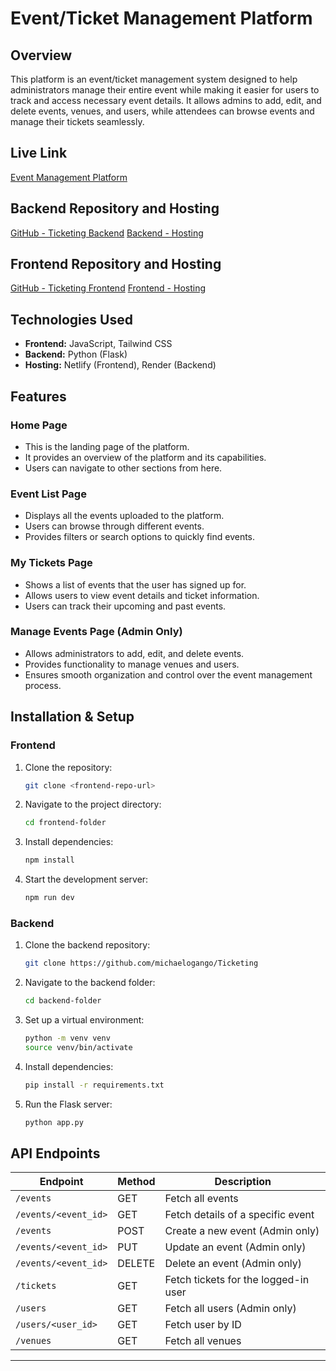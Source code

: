 # Event/Ticket Management Platform

## Overview

This platform is an event/ticket management system designed to help administrators manage their entire event while making it easier for users to track and access necessary event details. It allows admins to add, edit, and delete events, venues, and users, while attendees can browse events and manage their tickets seamlessly.

## Live Link

[Event Management Platform](#)

## Backend Repository and Hosting

[GitHub - Ticketing Backend](https://github.com/michaelogango/Ticketing)
[Backend - Hosting](https://ticket-db-dtex.onrender.com/)

## Frontend Repository and Hosting

[GitHub - Ticketing Frontend](https://github.com/michaelogango/ticketing_frontend)
[Frontend - Hosting](https://marvelous-moonbeam-57b80e.netlify.app/)

## Technologies Used

- **Frontend:** JavaScript, Tailwind CSS  
- **Backend:** Python (Flask)  
- **Hosting:** Netlify (Frontend), Render (Backend)  

## Features

### Home Page
- This is the landing page of the platform.
- It provides an overview of the platform and its capabilities.
- Users can navigate to other sections from here.

### Event List Page
- Displays all the events uploaded to the platform.
- Users can browse through different events.
- Provides filters or search options to quickly find events.

### My Tickets Page
- Shows a list of events that the user has signed up for.
- Allows users to view event details and ticket information.
- Users can track their upcoming and past events.

### Manage Events Page (Admin Only)
- Allows administrators to add, edit, and delete events.
- Provides functionality to manage venues and users.
- Ensures smooth organization and control over the event management process.

## Installation & Setup

### Frontend

1. Clone the repository:
   ```sh
   git clone <frontend-repo-url>
   ```
2. Navigate to the project directory:
   ```sh
   cd frontend-folder
   ```
3. Install dependencies:
   ```sh
   npm install
   ```
4. Start the development server:
   ```sh
   npm run dev
   ```

### Backend

1. Clone the backend repository:
   ```sh
   git clone https://github.com/michaelogango/Ticketing
   ```
2. Navigate to the backend folder:
   ```sh
   cd backend-folder
   ```
3. Set up a virtual environment:
   ```sh
   python -m venv venv
   source venv/bin/activate  
   ```
4. Install dependencies:
   ```sh
   pip install -r requirements.txt
   ```
5. Run the Flask server:
   ```sh
   python app.py
   ```

## API Endpoints

| Endpoint             | Method | Description                          |
|----------------------|--------|--------------------------------------|
| `/events`            | GET    | Fetch all events                     |
| `/events/<event_id>` | GET    | Fetch details of a specific event    |
| `/events`            | POST   | Create a new event (Admin only)      |
| `/events/<event_id>` | PUT    | Update an event (Admin only)         |
| `/events/<event_id>` | DELETE | Delete an event (Admin only)         |
| `/tickets`           | GET    | Fetch tickets for the logged-in user |
| `/users`             | GET    | Fetch all users (Admin only)         |
| `/users/<user_id>`   | GET    | Fetch user by ID                     |
| `/venues`            | GET    | Fetch all venues                        |

---


